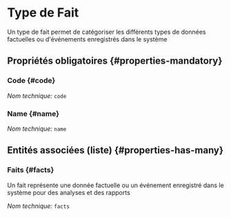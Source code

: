 # Type de Fait
<!--- THIS FILE IS GENERATED PLEASE DO NOT EDIT IT DIRECTLY --->

Un type de fait permet de catégoriser les différents types de données factuelles ou d'événements enregistrés dans le système

<OH code="factType"/>




## Propriétés obligatoires {#properties-mandatory}
    
### Code {#code}



*Nom technique:* ```code```
<PH code="factType:code"/>

### Name {#name}



*Nom technique:* ```name```
<PH code="factType:name"/>

    





## Entités associées (liste) {#properties-has-many}

### Faits {#facts}

Un fait représente une donnée factuelle ou un événement enregistré dans le système pour des analyses et des rapports

*Nom technique:* ```facts```
<PH code="factType:facts"/>




